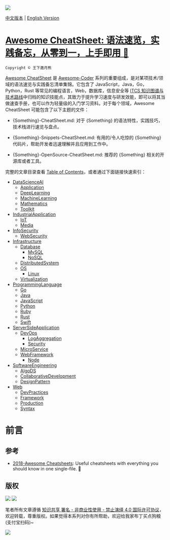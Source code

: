 ![](https://parg.co/UQw)

[中文版本](./README.md) | [English Version](./README.en.md)

# [Awesome CheatSheet: 语法速览，实践备忘，从零到一，上手即用 🚀](https://github.com/wxyyxc1992/Awesome-CheatSheet)

`Copyright © 王下邀月熊`

[Awesome CheatSheet](https://github.com/wxyyxc1992/Awesome-CheatSheet) 是 [Awesome-Coder](https://github.com/wxyyxc1992/Awesome-Coder) 系列的重要组成，是对某项技术/领域的语法速览与实践备忘清单集锦。它包含了 JavaScript，Java，Go，Python，Rust 等常见的编程语言，Web，数据库，信息安全等 [ITCS 知识图谱与技术路线](https://github.com/wxyyxc1992/Awesome-Coder/tree/master/MindMap)中归档的知识技能点，其致力于提升学习速度与研发效能，即可以将其当做速查手册，也可以作为轻量级的入门学习资料。对于每个领域，Awesome CheatSheet 可能包含了以下主题的文件：

- {Something}-CheatSheet.md: 对于 {Something} 的语法特性，实践技巧，技术栈进行速览与盘点。

- {Something}-Snippets-CheatSheet.md: 有用的/令人吃惊的 {Something} 代码片，帮助开发者迅速理解并且应用到工作中。

- {Something}-OpenSource-CheatSheet.md: 推荐的 {Something} 相关的开源库或者工具。

完整的文章目录查看 [Table of Contents](./toc.md)，或者通过下面链接快速索引：

- [DataScienceAI](./toc.md#datascienceai)
  - [Application](./toc.md#application)
  - [DeepLearning](./toc.md#deeplearning)
  - [MachineLearning](./toc.md#machinelearning)
  - [Mathematics](./toc.md#mathematics)
  - [Toolkit](./toc.md#toolkit)
- [IndustrialApplication](./toc.md#industrialapplication)
  - [IoT](./toc.md#iot)
  - [Media](./toc.md#media)
- [InfoSecurity](./toc.md#infosecurity)
  - [WebSecurity](./toc.md#websecurity)
- [Infrastructure](./toc.md#infrastructure)
  - [Database](./toc.md#database)
    - [MySQL](./toc.md#mysql)
    - [NoSQL](./toc.md#nosql)
  - [DistributedSystem](./toc.md#distributedsystem)
  - [OS](./toc.md#os)
    - [Linux](./toc.md#linux)
  - [Virtualization](./toc.md#virtualization)
- [ProgrammingLanguage](./toc.md#programminglanguage)
  - [Go](./toc.md#go)
  - [Java](./toc.md#java)
  - [JavaScript](./toc.md#javascript)
  - [Python](./toc.md#python)
  - [Ruby](./toc.md#ruby)
  - [Rust](./toc.md#rust)
  - [Swift](./toc.md#swift)
- [ServerSideApplication](./toc.md#serversideapplication)
  - [DevOps](./toc.md#devops)
    - [LogAggregation](./toc.md#logaggregation)
    - [Security](./toc.md#security)
  - [MicroService](./toc.md#microservice)
  - [WebFramework](./toc.md#webframework)
    - [Node](./toc.md#node)
- [SoftwareEngineering](./toc.md#softwareengineering)
  - [AlgoDS](./toc.md#algods)
  - [CollaborativeDevelopment](./toc.md#collaborativedevelopment)
  - [DesignPattern](./toc.md#designpattern)
- [Web](./toc.md#web)
  - [DevPractices](./toc.md#devpractices)
  - [Framework](./toc.md#framework)
  - [Production](./toc.md#production)
  - [Syntax](./toc.md#syntax)

# 前言

## 参考

- [2018-Awesome Cheatsheets](https://github.com/LeCoupa/awesome-cheatsheets): Useful cheatsheets with everything you should know in one single-file. 🚀

## 版权

![](https://parg.co/bDY) ![](https://parg.co/bDm)

笔者所有文章遵循 [知识共享 署名 - 非商业性使用 - 禁止演绎 4.0 国际许可协议](https://creativecommons.org/licenses/by-nc-nd/4.0/deed.zh)，欢迎转载，尊重版权。如果觉得本系列对你有所帮助，欢迎给我家布丁买点狗粮(支付宝扫码)~

![](https://github.com/wxyyxc1992/OSS/blob/master/2017/8/1/Buding.jpg?raw=true)
